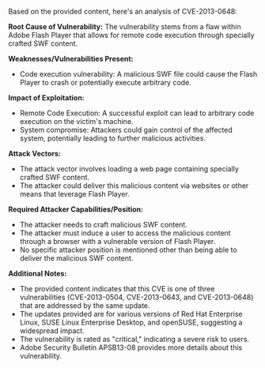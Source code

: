 Based on the provided content, here's an analysis of CVE-2013-0648:

**Root Cause of Vulnerability:**
The vulnerability stems from a flaw within Adobe Flash Player that allows for remote code execution through specially crafted SWF content.

**Weaknesses/Vulnerabilities Present:**
- Code execution vulnerability: A malicious SWF file could cause the Flash Player to crash or potentially execute arbitrary code.

**Impact of Exploitation:**
- Remote Code Execution: A successful exploit can lead to arbitrary code execution on the victim's machine.
- System compromise: Attackers could gain control of the affected system, potentially leading to further malicious activities.

**Attack Vectors:**
- The attack vector involves loading a web page containing specially crafted SWF content.
- The attacker could deliver this malicious content via websites or other means that leverage Flash Player.

**Required Attacker Capabilities/Position:**
- The attacker needs to craft malicious SWF content.
- The attacker must induce a user to access the malicious content through a browser with a vulnerable version of Flash Player.
- No specific attacker position is mentioned other than being able to deliver the malicious SWF content.

**Additional Notes:**
- The provided content indicates that this CVE is one of three vulnerabilities (CVE-2013-0504, CVE-2013-0643, and CVE-2013-0648) that are addressed by the same update.
- The updates provided are for various versions of Red Hat Enterprise Linux, SUSE Linux Enterprise Desktop, and openSUSE, suggesting a widespread impact.
- The vulnerability is rated as "critical," indicating a severe risk to users.
- Adobe Security Bulletin APSB13-08 provides more details about this vulnerability.